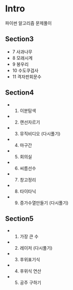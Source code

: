 # Intro

파이썬 알고리즘 문제풀이

## Section3
- 7 사과나무
- 8 모래시계
- 9 봉우리
- 10 수도쿠검사
- 11 격자판회문수

## Section4
 - 1. 이분탐색
 - 2. 랜선자르기
 - 3. 뮤직비디오 (다시풀기)
 - 4. 마구간
 - 5. 회의실
 - 6. 씨름선수
 - 7. 창고정리
 - 8. 타이타닉
 - 9. 증가수열만들기 (다시풀기)

 ## Section5
  - 1. 가장 큰 수
  - 2. 레이저 (다시풀기)
  - 3. 후위표기식
  - 4. 후위식 연산
  - 5. 공주 구하기
